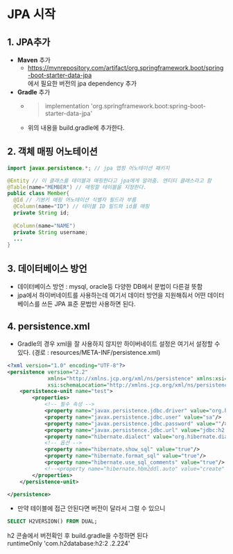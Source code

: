 JPA 시작
==================

## 1. JPA추가
* **Maven** 추가
  * https://mvnrepository.com/artifact/org.springframework.boot/spring-boot-starter-data-jpa   
  에서 필요한 버전의 jpa dependency 추가
* **Gradle** 추가
  * > implementation 'org.springframework.boot:spring-boot-starter-data-jpa'   
  * 위의 내용을 build.gradle에 추가한다.

## 2. 객체 매핑 어노테이션
``` java
import javax.persistence.*; // jpa 맵핑 어노테이션 패키지

@Entity // 이 클래스를 테이블과 매핑한다고 jpa에게 알려줌. 엔티티 클래스라고 함
@Table(name="MEMBER") // 매핑할 테이블을 지정한다.
public class Member{
  @Id // 기본키 매핑 어노테이션 식별자 필드라 부름
  @Column(name="ID") // 테이블 ID 필드와 id를 매핑
  private String id;
  
  @Column(name="NAME")
  private String username;
  ...
}
```

## 3. 데이터베이스 방언
* 데이터베이스 방언 : mysql, oracle등 다양한 DB에서 문법이 다른걸 뜻함   
* jpa에서 하이버네이트를 사용하는데 여기서 데이터 방언을 지원해줘서 어떤 데이터 베이스를 쓰든 JPA 표준 문법만 사용하면 된다.


## 4. persistence.xml
* Gradle의 경우 xml을 잘 사용하지 않지만 하이버네이트 설정은 여기서 설정할 수 있다.
  (경로 : resources/META-INF/persistence.xml)
```xml
<?xml version="1.0" encoding="UTF-8"?>
<persistence version="2.2"
             xmlns="http://xmlns.jcp.org/xml/ns/persistence" xmlns:xsi="http://www.w3.org/2001/XMLSchema-instance"
             xsi:schemaLocation="http://xmlns.jcp.org/xml/ns/persistence http://xmlns.jcp.org/xml/ns/persistence/persistence_2_2.xsd">
    <persistence-unit name="test">
        <properties>
            <!-- 필수 속성 -->
            <property name="javax.persistence.jdbc.driver" value="org.h2.Driver"/>
            <property name="javax.persistence.jdbc.user" value="sa"/>
            <property name="javax.persistence.jdbc.password" value=""/>
            <property name="javax.persistence.jdbc.url" value="jdbc:h2:~/test"/>
            <property name="hibernate.dialect" value="org.hibernate.dialect.H2Dialect"/>
            <!-- 옵션 -->
            <property name="hibernate.show_sql" value="true"/>
            <property name="hibernate.format_sql" value="true"/>
            <property name="hibernate.use_sql_comments" value="true"/>
            <!--<property name="hibernate.hbm2ddl.auto" value="create" />-->
        </properties>
    </persistence-unit>

</persistence>
```
* 만약 테이블에 접근 안된다면 버전이 달라서 그럴 수 있으니
```sql
SELECT H2VERSION() FROM DUAL;
```
h2 콘솔에서 버전확인 후 build.gradle을 수정하면 된다   
runtimeOnly 'com.h2database:h2:2 .2.224'